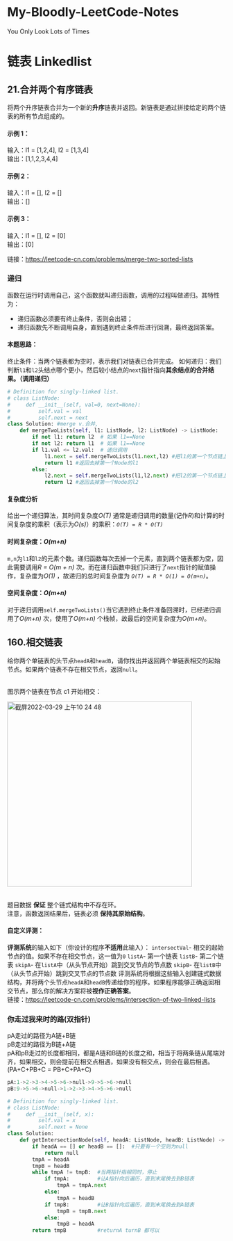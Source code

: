 # My-Bloodly-LeetCode-Notes
You Only Look Lots of Times

# 链表 Linkedlist

## 21.合并两个有序链表

将两个升序链表合并为一个新的**升序**链表并返回。新链表是通过拼接给定的两个链表的所有节点组成的。 

#### 示例 1：
输入：l1 = [1,2,4], l2 = [1,3,4]
<br>输出：[1,1,2,3,4,4]

#### 示例 2：
输入：l1 = [], l2 = []
<br>输出：[]

#### 示例 3：
输入：l1 = [], l2 = [0]
<br>输出：[0]

链接：https://leetcode-cn.com/problems/merge-two-sorted-lists

### 递归
函数在运行时调用自己，这个函数就叫递归函数，调用的过程叫做递归。其特性为：
* 递归函数必须要有终止条件，否则会出错；
* 递归函数先不断调用自身，直到遇到终止条件后进行回溯，最终返回答案。

#### 本题思路：
终止条件：当两个链表都为空时，表示我们对链表已合并完成。
如何递归：我们判断`l1`和`l2`头结点哪个更小，然后较小结点的`next`指针指向**其余结点的合并结果。（调用递归）**

```Python
# Definition for singly-linked list.
# class ListNode:
#     def __init__(self, val=0, next=None):
#         self.val = val
#         self.next = next
class Solution: #merge v.合并,
    def mergeTwoLists(self, l1: ListNode, l2: ListNode) -> ListNode:
        if not l1: return l2  # 如果 l1==None
        if not l2: return l1  # 如果 l1==None
        if l1.val <= l2.val:  # 递归调用
            l1.next = self.mergeTwoLists(l1.next,l2) #把l1的第一个节点链上整个merge
            return l1 #返回去掉第一个Node的l1
        else:
            l2.next = self.mergeTwoLists(l1,l2.next) #把l2的第一个节点链上整个merge
            return l2 #返回去掉第一个Node的l2
```
#### 复杂度分析
给出一个递归算法，其时间复杂度*O(T)* 通常是递归调用的数量(记作*R*)和计算的时间复杂度的乘积（表示为*O(s)*）的乘积：*`O(T) = R * O(T)`*

#### 时间复杂度：*O(m+n)*
`m,n`为`l1`和`l2`的元素个数。递归函数每次去掉一个元素，直到两个链表都为空，因此需要调用*R = O(m + n)* 次。而在递归函数中我们只进行了`next`指针的赋值操作，复杂度为*O(1)* ，故递归的总时间复杂度为 *`O(T) = R * O(1) = O(m+n)`*。

#### 空间复杂度：*O(m+n)*
对于递归调用`self.mergeTwoLists()`当它遇到终止条件准备回溯时，已经递归调用了*O(m+n)* 次，使用了*O(m+n)* 个栈帧，故最后的空间复杂度为*O(m+n)*。

## 160.相交链表
给你两个单链表的头节点`headA`和`headB`，请你找出并返回两个单链表相交的起始节点。如果两个链表不存在相交节点，返回`null`。

<br>图示两个链表在节点 c1 开始相交：

<img width="426" alt="截屏2022-03-29 上午10 24 48" src="https://user-images.githubusercontent.com/74708198/160520189-77a0bb3d-9ac8-4db6-b26b-dc143443c89f.png">

<br>题目数据 **保证** 整个链式结构中不存在环。
<br>注意，函数返回结果后，链表必须 **保持其原始结构**。

#### 自定义评测：
**评测系统**的输入如下（你设计的程序**不适用**此输入）：
`intersectVal`- 相交的起始节点的值。如果不存在相交节点，这一值为`0`
`listA`- 第一个链表
`listB`- 第二个链表
`skipA`- 在`listA`中（从头节点开始）跳到交叉节点的节点数
`skipB`- 在`listB`中（从头节点开始）跳到交叉节点的节点数
评测系统将根据这些输入创建链式数据结构，并将两个头节点`headA`和`headB`传递给你的程序。如果程序能够正确返回相交节点，那么你的解决方案将被**视作正确答案**。
<br>链接：https://leetcode-cn.com/problems/intersection-of-two-linked-lists

### 你走过我来时的路(双指针)
pA走过的路径为A链+B链
<br>pB走过的路径为B链+A链
<br>pA和pB走过的长度都相同，都是A链和B链的长度之和，相当于将两条链从尾端对齐，如果相交，则会提前在相交点相遇，如果没有相交点，则会在最后相遇。(PA+C+PB+C = PB+C+PA+C)

```Python
pA:1->2->3->4->5->6->null->9->5->6->null
pB:9->5->6->null->1->2->3->4->5->6->null
```

```Python
# Definition for singly-linked list.
# class ListNode:
#     def __init__(self, x):
#         self.val = x
#         self.next = None
class Solution:
    def getIntersectionNode(self, headA: ListNode, headB: ListNode) -> ListNode:
        if headA == [] or headB == []:  #只要有一个空则为null
            return null   
        tmpA = headA    
        tmpB = headB  
        while tmpA != tmpB:  #当两指针指相同时，停止
            if tmpA:         #让A指针向后遍历，直到末尾换去到B链表
                tmpA = tmpA.next
            else:
                tmpA = headB
            if tmpB:         #让B指针向后遍历，直到末尾换去到A链表
                tmpB = tmpB.next
            else:
                tmpB = headA
        return tmpB          #returnA turnB 都可以
```




